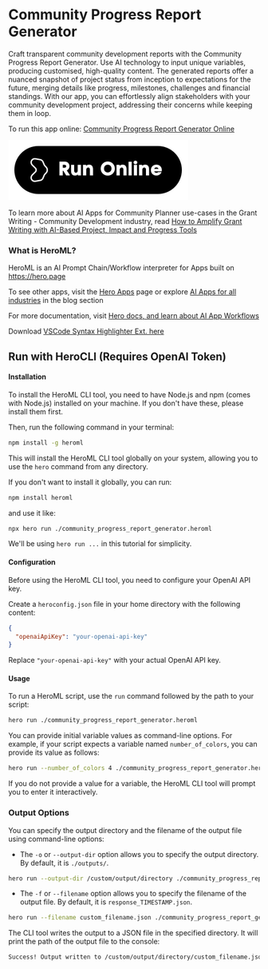 # Community Progress Report Generator

Craft transparent community development reports with the Community Progress Report Generator. Use AI technology to input unique variables, producing customised, high-quality content. The generated reports offer a nuanced snapshot of project status from inception to expectations for the future, merging details like progress, milestones, challenges and financial standings. With our app, you can effortlessly align stakeholders with your community development project, addressing their concerns while keeping them in loop.

To run this app online: [Community Progress Report Generator Online](https://hero.page/app/community-progress-report-generator-comprehensive-community-development-updates/5Dzue1v7p8pfBQngtivQ)

[![Run Community Progress Report Generator Online](/assets/run.svg)](https://hero.page/app/community-progress-report-generator-comprehensive-community-development-updates/5Dzue1v7p8pfBQngtivQ)

To learn more about AI Apps for Community Planner use-cases in the Grant Writing - Community Development industry, read [How to Amplify Grant Writing with AI-Based Project, Impact and Progress Tools](https://hero.page/blog/ai/grant-writing-community-development/how-to-amplify-grant-writing-with-ai-based-project-impact-and-progress-tools/170908)

### What is HeroML?
HeroML is an AI Prompt Chain/Workflow interpreter for Apps built on https://hero.page 

To see other apps, visit the [Hero Apps](https://hero.page/apps) page or explore [AI Apps for all industries](https://hero.page/blog) in the blog section

For more documentation, visit [Hero docs, and learn about AI App Workflows](https://hero.page/tutorials/introduction-to-heroml)

Download [VSCode Syntax Highlighter Ext. here](https://marketplace.visualstudio.com/items?itemName=hero-page.heroml)

## Run with HeroCLI (Requires OpenAI Token)

#### Installation

To install the HeroML CLI tool, you need to have Node.js and npm (comes with Node.js) installed on your machine. If you don't have these, please install them first. 

Then, run the following command in your terminal:

```bash
npm install -g heroml
```

This will install the HeroML CLI tool globally on your system, allowing you to use the `hero` command from any directory.

If you don't want to install it globally, you can run:

```bash
npm install heroml
```

and use it like:

```bash
npx hero run ./community_progress_report_generator.heroml
```

We'll be using `hero run ...` in this tutorial for simplicity.

#### Configuration

Before using the HeroML CLI tool, you need to configure your OpenAI API key. 

Create a `heroconfig.json` file in your home directory with the following content:

```json
{
  "openaiApiKey": "your-openai-api-key"
}
```

Replace `"your-openai-api-key"` with your actual OpenAI API key.

#### Usage

To run a HeroML script, use the `run` command followed by the path to your script:

```bash
hero run ./community_progress_report_generator.heroml
```

You can provide initial variable values as command-line options. For example, if your script expects a variable named `number_of_colors`, you can provide its value as follows:

```bash
hero run --number_of_colors 4 ./community_progress_report_generator.heroml
```

If you do not provide a value for a variable, the HeroML CLI tool will prompt you to enter it interactively.

### Output Options

You can specify the output directory and the filename of the output file using command-line options:

- The `-o` or `--output-dir` option allows you to specify the output directory. By default, it is `./outputs/`.

```bash
hero run --output-dir /custom/output/directory ./community_progress_report_generator.heroml
```

- The `-f` or `--filename` option allows you to specify the filename of the output file. By default, it is `response_TIMESTAMP.json`.

```bash
hero run --filename custom_filename.json ./community_progress_report_generator.heroml
```

The CLI tool writes the output to a JSON file in the specified directory. It will print the path of the output file to the console:

```bash
Success! Output written to /custom/output/directory/custom_filename.json
```

